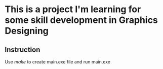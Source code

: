 # This is a project I'm learning for some skill development in Graphics Designing

## Instruction
Use *make* to create main.exe file and run main.exe
